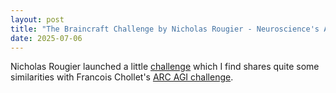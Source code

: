 ```yaml
---
layout: post
title: "The Braincraft Challenge by Nicholas Rougier - Neuroscience's ARC challenge"
date: 2025-07-06
---
```



Nicholas Rougier launched a little [challenge](https://github.com/rougier/braincraft) which I find shares quite some similarities with Francois Chollet's [ARC AGI challenge](https://doi.org/10.48550/arXiv.1911.01547).
